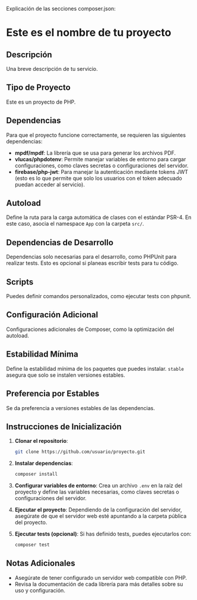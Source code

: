 Explicación de las secciones composer.json:
# Este es el nombre de tu proyecto

## Descripción
Una breve descripción de tu servicio.

## Tipo de Proyecto
Este es un proyecto de PHP.

## Dependencias
Para que el proyecto funcione correctamente, se requieren las siguientes dependencias:

- **mpdf/mpdf**: La librería que se usa para generar los archivos PDF.
- **vlucas/phpdotenv**: Permite manejar variables de entorno para cargar configuraciones, como claves secretas o configuraciones del servidor.
- **firebase/php-jwt**: Para manejar la autenticación mediante tokens JWT (esto es lo que permite que solo los usuarios con el token adecuado puedan acceder al servicio).

## Autoload
Define la ruta para la carga automática de clases con el estándar PSR-4. En este caso, asocia el namespace `App` con la carpeta `src/`.

## Dependencias de Desarrollo
Dependencias solo necesarias para el desarrollo, como PHPUnit para realizar tests. Esto es opcional si planeas escribir tests para tu código.

## Scripts
Puedes definir comandos personalizados, como ejecutar tests con phpunit.

## Configuración Adicional
Configuraciones adicionales de Composer, como la optimización del autoload.

## Estabilidad Mínima
Define la estabilidad mínima de los paquetes que puedes instalar. `stable` asegura que solo se instalen versiones estables.

## Preferencia por Estables
Se da preferencia a versiones estables de las dependencias.

## Instrucciones de Inicialización

1. **Clonar el repositorio**:
    ```bash
    git clone https://github.com/usuario/proyecto.git
    ```

2. **Instalar dependencias**:
    ```bash
    composer install
    ```

3. **Configurar variables de entorno**:
    Crea un archivo `.env` en la raíz del proyecto y define las variables necesarias, como claves secretas o configuraciones del servidor.

4. **Ejecutar el proyecto**:
    Dependiendo de la configuración del servidor, asegúrate de que el servidor web esté apuntando a la carpeta pública del proyecto.

5. **Ejecutar tests (opcional)**:
    Si has definido tests, puedes ejecutarlos con:
    ```bash
    composer test
    ```

## Notas Adicionales
- Asegúrate de tener configurado un servidor web compatible con PHP.
- Revisa la documentación de cada librería para más detalles sobre su uso y configuración.

